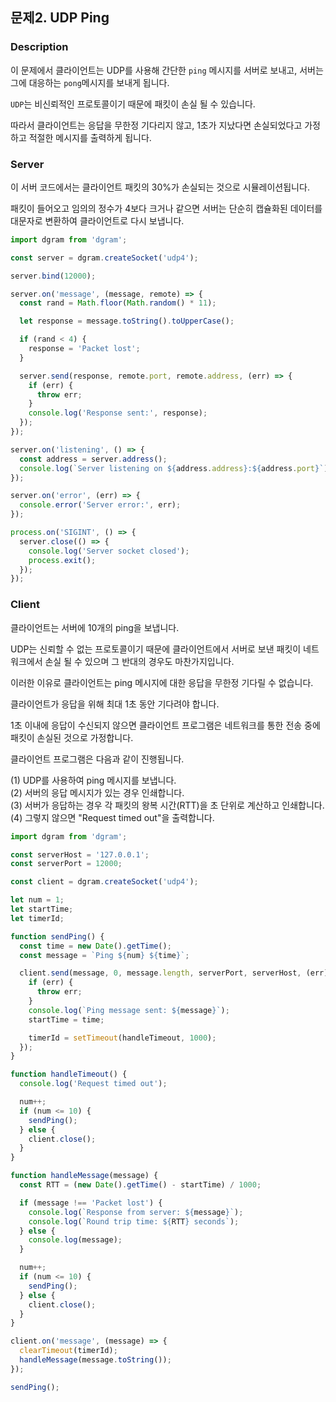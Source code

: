 ## 문제2. UDP Ping

### Description

이 문제에서 클라이언트는 UDP를 사용해 간단한 `ping` 메시지를 서버로 보내고, 서버는 그에 대응하는 `pong`메시지를 보내게 됩니다.

`UDP`는 비신뢰적인 프로토콜이기 때문에 패킷이 손실 될 수 있습니다.

따라서 클라이언트는 응답을 무한정 기다리지 않고, 1초가 지났다면 손실되었다고 가정하고 적절한 메시지를 출력하게 됩니다.

### Server

이 서버 코드에서는 클라이언트 패킷의 30%가 손실되는 것으로 시뮬레이션됩니다.

패킷이 들어오고 임의의 정수가 4보다 크거나 같으면 서버는 단순히 캡슐화된 데이터를 대문자로 변환하여 클라이언트로 다시 보냅니다.

```js
import dgram from 'dgram';

const server = dgram.createSocket('udp4');

server.bind(12000);

server.on('message', (message, remote) => {
  const rand = Math.floor(Math.random() * 11);

  let response = message.toString().toUpperCase();

  if (rand < 4) {
    response = 'Packet lost';
  }

  server.send(response, remote.port, remote.address, (err) => {
    if (err) {
      throw err;
    }
    console.log('Response sent:', response);
  });
});

server.on('listening', () => {
  const address = server.address();
  console.log(`Server listening on ${address.address}:${address.port}`);
});

server.on('error', (err) => {
  console.error('Server error:', err);
});

process.on('SIGINT', () => {
  server.close(() => {
    console.log('Server socket closed');
    process.exit();
  });
});
```

### Client

클라이언트는 서버에 10개의 ping을 보냅니다.

UDP는 신뢰할 수 없는 프로토콜이기 때문에 클라이언트에서 서버로 보낸 패킷이 네트워크에서 손실 될 수 있으며 그 반대의 경우도 마찬가지입니다.

이러한 이유로 클라이언트는 ping 메시지에 대한 응답을 무한정 기다릴 수 없습니다.

클라이언트가 응답을 위해 최대 1초 동안 기다려야 합니다.

1초 이내에 응답이 수신되지 않으면 클라이언트 프로그램은 네트워크를 통한 전송 중에 패킷이 손실된 것으로 가정합니다.

클라이언트 프로그램은 다음과 같이 진행됩니다.

(1) UDP를 사용하여 ping 메시지를 보냅니다.  
(2) 서버의 응답 메시지가 있는 경우 인쇄합니다.  
(3) 서버가 응답하는 경우 각 패킷의 왕복 시간(RTT)을 초 단위로 계산하고 인쇄합니다.  
(4) 그렇지 않으면 "Request timed out"을 출력합니다.

```js
import dgram from 'dgram';

const serverHost = '127.0.0.1';
const serverPort = 12000;

const client = dgram.createSocket('udp4');

let num = 1;
let startTime;
let timerId;

function sendPing() {
  const time = new Date().getTime();
  const message = `Ping ${num} ${time}`;

  client.send(message, 0, message.length, serverPort, serverHost, (err) => {
    if (err) {
      throw err;
    }
    console.log(`Ping message sent: ${message}`);
    startTime = time;

    timerId = setTimeout(handleTimeout, 1000);
  });
}

function handleTimeout() {
  console.log('Request timed out');

  num++;
  if (num <= 10) {
    sendPing();
  } else {
    client.close();
  }
}

function handleMessage(message) {
  const RTT = (new Date().getTime() - startTime) / 1000;

  if (message !== 'Packet lost') {
    console.log(`Response from server: ${message}`);
    console.log(`Round trip time: ${RTT} seconds`);
  } else {
    console.log(message);
  }

  num++;
  if (num <= 10) {
    sendPing();
  } else {
    client.close();
  }
}

client.on('message', (message) => {
  clearTimeout(timerId);
  handleMessage(message.toString());
});

sendPing();
```

